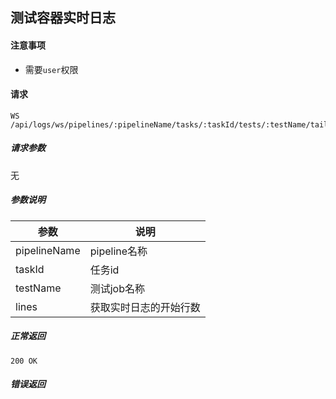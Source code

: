 ## 测试容器实时日志

#### 注意事项

- 需要`user`权限

#### 请求

```
WS /api/logs/ws/pipelines/:pipelineName/tasks/:taskId/tests/:testName/tails/:lines
```
##### 请求参数

无

##### 参数说明

|参数|说明|
|---|---|
|pipelineName|pipeline名称|
|taskId|任务id|
|testName|测试job名称|
|lines|获取实时日志的开始行数|

##### 正常返回

```
200 OK
```

##### 错误返回
